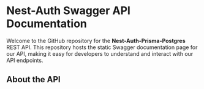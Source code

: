 # Nest-Auth Swagger API Documentation

Welcome to the GitHub repository for the **Nest-Auth-Prisma-Postgres** REST API.
This repository hosts the static Swagger documentation page for our API, making it easy for developers to understand and interact with our API endpoints.

## About the API
